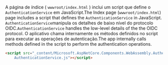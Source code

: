 <span data-ttu-id="71b3f-101">A página de índice ( `wwwroot/index.html` ) inclui um script que define o `AuthenticationService` em JavaScript.</span><span class="sxs-lookup"><span data-stu-id="71b3f-101">The Index page (`wwwroot/index.html`) page includes a script that defines the `AuthenticationService` in JavaScript.</span></span> <span data-ttu-id="71b3f-102">`AuthenticationService`manipula os detalhes de baixo nível do protocolo OIDC.</span><span class="sxs-lookup"><span data-stu-id="71b3f-102">`AuthenticationService` handles the low-level details of the the OIDC protocol.</span></span> <span data-ttu-id="71b3f-103">O aplicativo chama internamente os métodos definidos no script para executar as operações de autenticação.</span><span class="sxs-lookup"><span data-stu-id="71b3f-103">The app internally calls methods defined in the script to perform the authentication operations.</span></span>

```html
<script src="_content/Microsoft.AspNetCore.Components.WebAssembly.Authentication/
    AuthenticationService.js"></script>
```

